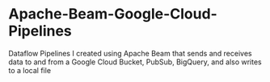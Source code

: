 # Apache-Beam-Google-Cloud-Pipelines
Dataflow Pipelines I created using Apache Beam that sends and receives data to and from a Google Cloud Bucket, PubSub, BigQuery, and also writes to a local file
